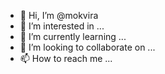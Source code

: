 - 👋 Hi, I’m @mokvira
- 👀 I’m interested in ...
- 🌱 I’m currently learning ...
- 💞️ I’m looking to collaborate on ...
- 📫 How to reach me ...

<!---
mokvira/mokvira is a ✨ special ✨ repository because its `README.md` (this file) appears on your GitHub profile.
You can click the Preview link to take a look at your changes.
--->
